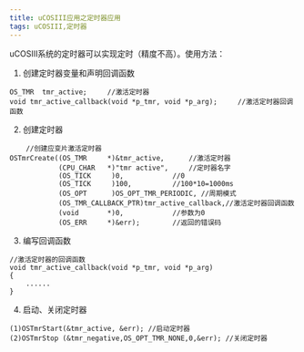```yaml
---
title: uCOSIII应用之定时器应用
tags: uCOSIII,定时器
---
```


uCOSIII系统的定时器可以实现定时（精度不高）。使用方法：

 1. 创建定时器变量和声明回调函数

``` stylus
OS_TMR 	tmr_active;		//激活定时器
void tmr_active_callback(void *p_tmr, void *p_arg); 	//激活定时器回调函数

```

 2. 创建定时器

``` stylus
	//创建应变片激活定时器
OSTmrCreate((OS_TMR		*)&tmr_active,		//激活定时器
			(CPU_CHAR	*)"tmr active",		//定时器名字
			(OS_TICK	 )0,			//0
			(OS_TICK	 )100,          //100*10=1000ms
			(OS_OPT		 )OS_OPT_TMR_PERIODIC, //周期模式
			(OS_TMR_CALLBACK_PTR)tmr_active_callback,//激活定时器回调函数
			(void	    *)0,			//参数为0
			(OS_ERR	    *)&err);		//返回的错误码
```

 3. 编写回调函数

``` stylus
//激活定时器的回调函数
void tmr_active_callback(void *p_tmr, void *p_arg)
{
    ......
}
```

 4. 启动、关闭定时器

``` stylus
(1)OSTmrStart(&tmr_active, &err); //启动定时器
(2)OSTmrStop (&tmr_negative,OS_OPT_TMR_NONE,0,&err); //关闭定时器
```


